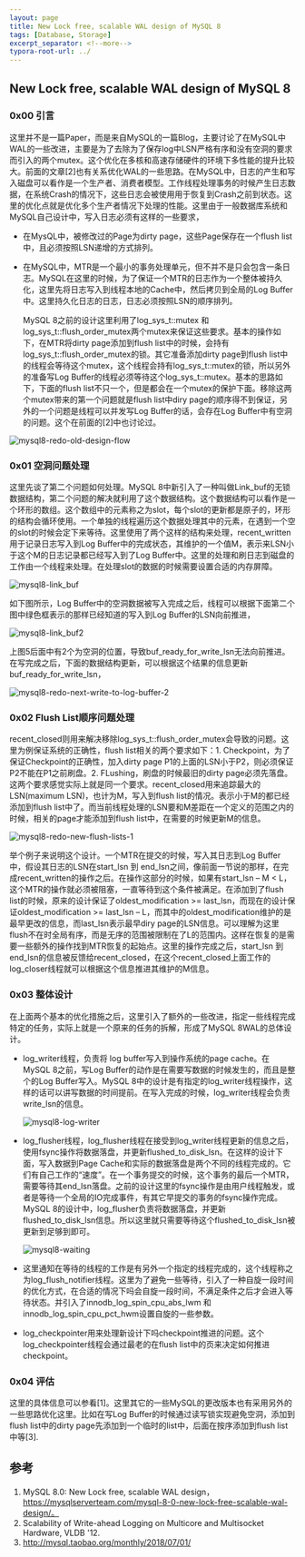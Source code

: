 ```yaml
---
layout: page
title: New Lock free, scalable WAL design of MySQL 8
tags: [Database, Storage]
excerpt_separator: <!--more-->
typora-root-url: ../
---
```


## New Lock free, scalable WAL design of MySQL 8

### 0x00 引言

  这里并不是一篇Paper，而是来自MySQL的一篇Blog，主要讨论了在MySQL中WAL的一些改进，主要是为了去除为了保存log中LSN严格有序和没有空洞的要求而引入的两个mutex。这个优化在多核和高速存储硬件的环境下多性能的提升比较大。前面的文章[2]也有关系优化WAL的一些思路。在MySQL中，日志的产生和写入磁盘可以看作是一个生产者、消费者模型。工作线程处理事务的时候产生日志数据，在系统Crash的情况下，这些日志会被使用用于恢复到Crash之前到状态。这里的优化点就是优化多个生产者情况下处理的性能。这里由于一般数据库系统和MySQL自己设计中，写入日志必须有这样的一些要求，

* 在MysQL中，被修改过的Page为dirty page，这些Page保存在一个flush list中，且必须按照LSN递增的方式排列。
* 在MySQL中，MTR是一个最小的事务处理单元，但不并不是只会包含一条日志。MySQL在这里的时候，为了保证一个MTR的日志作为一个整体被持久化，这里先将日志写入到线程本地的Cache中，然后拷贝到全局的Log Buffer中。这里持久化日志的日志，日志必须按照LSN的顺序排列。

  MySQL 8之前的设计这里利用了log_sys_t::mutex 和log_sys_t::flush_order_mutex两个mutex来保证这些要求。基本的操作如下，在MTR将dirty page添加到flush list中的时候，会持有log_sys_t::flush_order_mutex的锁。其它准备添加dirty page到flush list中的线程会等待这个mutex，这个线程会持有log_sys_t::mutex的锁，所以另外的准备写Log Buffer的线程必须等待这个log_sys_t::mutex。基本的思路如下，下面的flush list不只一个，但是都会在一个mutex的保护下面。移除这两个mutex带来的第一个问题就是flush list中diry page的顺序得不到保证，另外的一个问题是线程可以并发写Log Buffer的话，会存在Log Buffer中有空洞的问题。这个在前面的[2]中也讨论过。

![mysql8-redo-old-design-flow](/assets/images/mysql8-redo-old-design-flow.png)

### 0x01 空洞问题处理

  这里先谈了第二个问题如何处理。MySQL 8中新引入了一种叫做Link_buf的无锁数据结构，第二个问题的解决就利用了这个数据结构。这个数据结构可以看作是一个环形的数组。这个数组中的元素称之为slot，每个slot的更新都是原子的，环形的结构会循环使用。一个单独的线程遍历这个数据处理其中的元素，在遇到一个空的slot的时候会定下来等待。这里使用了两个这样的结构来处理，recent_written用于记录日志写入到Log Buffer中的完成状态，其维护的一个值M，表示来LSN小于这个M的日志记录都已经写入到了Log Buffer中。这里的处理和刷日志到磁盘的工作由一个线程来处理。在处理slot的数据的时候需要设置合适的内存屏障。

![mysql8-link_buf](/assets/images/mysql8-link_buf.png)

  如下图所示，Log Buffer中的空洞数据被写入完成之后，线程可以根据下面第二个图中绿色框表示的那样已经知道的写入到Log Buffer的LSN向前推进，

![mysql8-link_buf2](/assets/images/mysql8-link_buf2.png)    

  上图5后面中有2个为空洞的位置，导致buf_ready_for_write_lsn无法向前推进。在写完成之后，下面的数据结构更新，可以根据这个结果的信息更新buf_ready_for_write_lsn，

![mysql8-redo-next-write-to-log-buffer-2](/assets/images/mysql8-redo-next-write-to-log-buffer-2.png)

### 0x02 Flush List顺序问题处理

 recent_closed则用来解决移除log_sys_t::flush_order_mutex会导致的问题。这里为例保证系统的正确性，flush list相关的两个要求如下：1. Checkpoint，为了保证Checkpoint的正确性，加入dirty page P1的上面的LSN小于P2，则必须保证P2不能在P1之前刷盘。2. FLushing，刷盘的时候最旧的dirty page必须先落盘。这两个要求感觉实际上就是同一个要求。recent_closed用来追踪最大的LSN(maximum LSN)，也计为M，写入到flush list的情况。表示小于M的都已经添加到flush list中了。而当前线程处理的LSN要和M差距在一个定义的范围之内的时候，相关的page才能添加到flush list中，在需要的时候更新M的信息。

![mysql8-redo-new-flush-lists-1](/assets/images/mysql8-redo-new-flush-lists-1.png)

  举个例子来说明这个设计。一个MTR在提交的时候，写入其日志到Log Buffer中，假设其日志的LSN在start_lsn 到 end_lsn之间，像前面一节说的那样，在完成recent_written的操作之后。在操作这部分的时候，如果有start_lsn – M < L，这个MTR的操作就必须被阻塞，一直等待到这个条件被满足。在添加到了flush list的时候，原来的设计保证了oldest_modification >= last_lsn，而现在的设计保证oldest_modification >= last_lsn – L，而其中的oldest_modification维护的是最早更改的信息，而last_lsn表示最早diry page的LSN信息。可以理解为这里flush不在时全局有序，而是无序的范围被限制在了L的范围内。这样在恢复的是需要一些额外的操作找到MTR恢复的起始点。这里的操作完成之后，start_lsn 到 end_lsn的信息被反馈给recent_closed，在这个recent_closed上面工作的log_closer线程就可以根据这个信息推进其维护的M信息。

### 0x03 整体设计

  在上面两个基本的优化措施之后，这里引入了额外的一些改进，指定一些线程完成特定的任务，实际上就是一个原来的任务的拆解，形成了MySQL 8WAL的总体设计。

* log_writer线程，负责将 log buffer写入到操作系统的page cache。在MySQL 8之前，写Log Buffer的动作是在需要写数据的时候发生的，而且是整个的Log Buffer写入。MySQL 8中的设计是有指定的log_writer线程操作，这样的话可以讲写数据的时间提前。在写入完成的时候，log_writer线程会负责write_lsn的信息。

  ![mysql8-log-writer](/assets/images/mysql8-log-writer.png)

* log_flusher线程，log_flusher线程在接受到log_writer线程更新的信息之后，使用fsync操作将数据落盘，并更新flushed_to_disk_lsn。在这样的设计下面，写入数据到Page Cache和实际的数据落盘是两个不同的线程完成的。它们有自己工作的“速度”。在一个事务提交的时候，这个事务的最后一个MTR，需要等待其end_lsn落盘。之前的设计这里的fsync操作是由用户线程触发，或者是等待一个全局的IO完成事件，有其它早提交的事务的fsync操作完成。MySQL 8的设计中，log_flusher负责将数据落盘，并更新flushed_to_disk_lsn信息。所以这里就只需要等待这个flushed_to_disk_lsn被更新到足够到即可。

  ![mysql8-waiting](/assets/images/mysql8-waiting.png)

* 这里通知在等待的线程的工作是有另外一个指定的线程完成的，这个线程称之为log_flush_notifier线程。这里为了避免一些等待，引入了一种自旋一段时间的优化方式，在合适的情况下吗会自旋一段时间，不满足条件之后才会进入等待状态。并引入了innodb_log_spin_cpu_abs_lwm 和 innodb_log_spin_cpu_pct_hwm设置自旋的一些参数。

* log_checkpointer用来处理新设计下吗checkpoint推进的问题。这个log_checkpointer线程会通过最老的在flush list中的页来决定如何推进checkpoint。

### 0x04 评估

 这里的具体信息可以参看[1]。这里其它的一些MySQL的更改版本也有采用另外的一些思路优化这里。比如在写Log Buffer的时候通过读写锁实现避免空洞，添加到flush list中的dirty page先添加到一个临时的list中，后面在按序添加到flush list中等[3].

## 参考

1. MySQL 8.0: New Lock free, scalable WAL design，https://mysqlserverteam.com/mysql-8-0-new-lock-free-scalable-wal-design/。
2. Scalability of Write-ahead Logging on Multicore and Multisocket Hardware, VLDB '12.
3. http://mysql.taobao.org/monthly/2018/07/01/